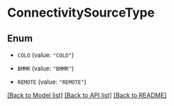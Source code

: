 # ConnectivitySourceType

## Enum


* `COLO` (value: `"COLO"`)

* `BMMR` (value: `"BMMR"`)

* `REMOTE` (value: `"REMOTE"`)


[[Back to Model list]](../README.md#documentation-for-models) [[Back to API list]](../README.md#documentation-for-api-endpoints) [[Back to README]](../README.md)


